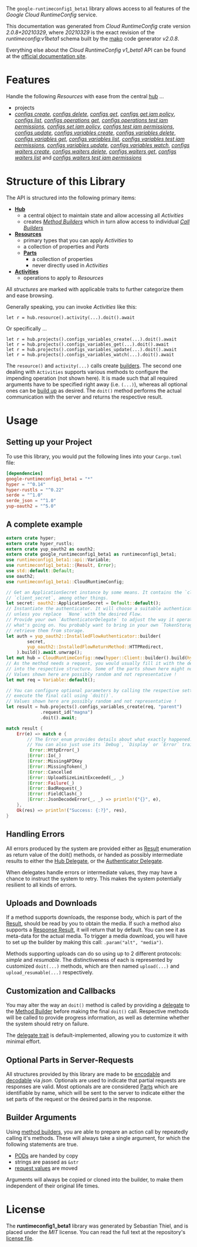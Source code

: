 <!---
DO NOT EDIT !
This file was generated automatically from 'src/mako/api/README.md.mako'
DO NOT EDIT !
-->
The `google-runtimeconfig1_beta1` library allows access to all features of the *Google Cloud RuntimeConfig* service.

This documentation was generated from *Cloud RuntimeConfig* crate version *2.0.8+20210329*, where *20210329* is the exact revision of the *runtimeconfig:v1beta1* schema built by the [mako](http://www.makotemplates.org/) code generator *v2.0.8*.

Everything else about the *Cloud RuntimeConfig* *v1_beta1* API can be found at the
[official documentation site](https://cloud.google.com/deployment-manager/runtime-configurator/).
# Features

Handle the following *Resources* with ease from the central [hub](https://docs.rs/google-runtimeconfig1_beta1/2.0.8+20210329/google_runtimeconfig1_beta1/CloudRuntimeConfig) ... 

* projects
 * [*configs create*](https://docs.rs/google-runtimeconfig1_beta1/2.0.8+20210329/google_runtimeconfig1_beta1/api::ProjectConfigCreateCall), [*configs delete*](https://docs.rs/google-runtimeconfig1_beta1/2.0.8+20210329/google_runtimeconfig1_beta1/api::ProjectConfigDeleteCall), [*configs get*](https://docs.rs/google-runtimeconfig1_beta1/2.0.8+20210329/google_runtimeconfig1_beta1/api::ProjectConfigGetCall), [*configs get iam policy*](https://docs.rs/google-runtimeconfig1_beta1/2.0.8+20210329/google_runtimeconfig1_beta1/api::ProjectConfigGetIamPolicyCall), [*configs list*](https://docs.rs/google-runtimeconfig1_beta1/2.0.8+20210329/google_runtimeconfig1_beta1/api::ProjectConfigListCall), [*configs operations get*](https://docs.rs/google-runtimeconfig1_beta1/2.0.8+20210329/google_runtimeconfig1_beta1/api::ProjectConfigOperationGetCall), [*configs operations test iam permissions*](https://docs.rs/google-runtimeconfig1_beta1/2.0.8+20210329/google_runtimeconfig1_beta1/api::ProjectConfigOperationTestIamPermissionCall), [*configs set iam policy*](https://docs.rs/google-runtimeconfig1_beta1/2.0.8+20210329/google_runtimeconfig1_beta1/api::ProjectConfigSetIamPolicyCall), [*configs test iam permissions*](https://docs.rs/google-runtimeconfig1_beta1/2.0.8+20210329/google_runtimeconfig1_beta1/api::ProjectConfigTestIamPermissionCall), [*configs update*](https://docs.rs/google-runtimeconfig1_beta1/2.0.8+20210329/google_runtimeconfig1_beta1/api::ProjectConfigUpdateCall), [*configs variables create*](https://docs.rs/google-runtimeconfig1_beta1/2.0.8+20210329/google_runtimeconfig1_beta1/api::ProjectConfigVariableCreateCall), [*configs variables delete*](https://docs.rs/google-runtimeconfig1_beta1/2.0.8+20210329/google_runtimeconfig1_beta1/api::ProjectConfigVariableDeleteCall), [*configs variables get*](https://docs.rs/google-runtimeconfig1_beta1/2.0.8+20210329/google_runtimeconfig1_beta1/api::ProjectConfigVariableGetCall), [*configs variables list*](https://docs.rs/google-runtimeconfig1_beta1/2.0.8+20210329/google_runtimeconfig1_beta1/api::ProjectConfigVariableListCall), [*configs variables test iam permissions*](https://docs.rs/google-runtimeconfig1_beta1/2.0.8+20210329/google_runtimeconfig1_beta1/api::ProjectConfigVariableTestIamPermissionCall), [*configs variables update*](https://docs.rs/google-runtimeconfig1_beta1/2.0.8+20210329/google_runtimeconfig1_beta1/api::ProjectConfigVariableUpdateCall), [*configs variables watch*](https://docs.rs/google-runtimeconfig1_beta1/2.0.8+20210329/google_runtimeconfig1_beta1/api::ProjectConfigVariableWatchCall), [*configs waiters create*](https://docs.rs/google-runtimeconfig1_beta1/2.0.8+20210329/google_runtimeconfig1_beta1/api::ProjectConfigWaiterCreateCall), [*configs waiters delete*](https://docs.rs/google-runtimeconfig1_beta1/2.0.8+20210329/google_runtimeconfig1_beta1/api::ProjectConfigWaiterDeleteCall), [*configs waiters get*](https://docs.rs/google-runtimeconfig1_beta1/2.0.8+20210329/google_runtimeconfig1_beta1/api::ProjectConfigWaiterGetCall), [*configs waiters list*](https://docs.rs/google-runtimeconfig1_beta1/2.0.8+20210329/google_runtimeconfig1_beta1/api::ProjectConfigWaiterListCall) and [*configs waiters test iam permissions*](https://docs.rs/google-runtimeconfig1_beta1/2.0.8+20210329/google_runtimeconfig1_beta1/api::ProjectConfigWaiterTestIamPermissionCall)




# Structure of this Library

The API is structured into the following primary items:

* **[Hub](https://docs.rs/google-runtimeconfig1_beta1/2.0.8+20210329/google_runtimeconfig1_beta1/CloudRuntimeConfig)**
    * a central object to maintain state and allow accessing all *Activities*
    * creates [*Method Builders*](https://docs.rs/google-runtimeconfig1_beta1/2.0.8+20210329/google_runtimeconfig1_beta1/client::MethodsBuilder) which in turn
      allow access to individual [*Call Builders*](https://docs.rs/google-runtimeconfig1_beta1/2.0.8+20210329/google_runtimeconfig1_beta1/client::CallBuilder)
* **[Resources](https://docs.rs/google-runtimeconfig1_beta1/2.0.8+20210329/google_runtimeconfig1_beta1/client::Resource)**
    * primary types that you can apply *Activities* to
    * a collection of properties and *Parts*
    * **[Parts](https://docs.rs/google-runtimeconfig1_beta1/2.0.8+20210329/google_runtimeconfig1_beta1/client::Part)**
        * a collection of properties
        * never directly used in *Activities*
* **[Activities](https://docs.rs/google-runtimeconfig1_beta1/2.0.8+20210329/google_runtimeconfig1_beta1/client::CallBuilder)**
    * operations to apply to *Resources*

All *structures* are marked with applicable traits to further categorize them and ease browsing.

Generally speaking, you can invoke *Activities* like this:

```Rust,ignore
let r = hub.resource().activity(...).doit().await
```

Or specifically ...

```ignore
let r = hub.projects().configs_variables_create(...).doit().await
let r = hub.projects().configs_variables_get(...).doit().await
let r = hub.projects().configs_variables_update(...).doit().await
let r = hub.projects().configs_variables_watch(...).doit().await
```

The `resource()` and `activity(...)` calls create [builders][builder-pattern]. The second one dealing with `Activities` 
supports various methods to configure the impending operation (not shown here). It is made such that all required arguments have to be 
specified right away (i.e. `(...)`), whereas all optional ones can be [build up][builder-pattern] as desired.
The `doit()` method performs the actual communication with the server and returns the respective result.

# Usage

## Setting up your Project

To use this library, you would put the following lines into your `Cargo.toml` file:

```toml
[dependencies]
google-runtimeconfig1_beta1 = "*"
hyper = "^0.14"
hyper-rustls = "^0.22"
serde = "^1.0"
serde_json = "^1.0"
yup-oauth2 = "^5.0"
```

## A complete example

```Rust
extern crate hyper;
extern crate hyper_rustls;
extern crate yup_oauth2 as oauth2;
extern crate google_runtimeconfig1_beta1 as runtimeconfig1_beta1;
use runtimeconfig1_beta1::api::Variable;
use runtimeconfig1_beta1::{Result, Error};
use std::default::Default;
use oauth2;
use runtimeconfig1_beta1::CloudRuntimeConfig;

// Get an ApplicationSecret instance by some means. It contains the `client_id` and 
// `client_secret`, among other things.
let secret: oauth2::ApplicationSecret = Default::default();
// Instantiate the authenticator. It will choose a suitable authentication flow for you, 
// unless you replace  `None` with the desired Flow.
// Provide your own `AuthenticatorDelegate` to adjust the way it operates and get feedback about 
// what's going on. You probably want to bring in your own `TokenStorage` to persist tokens and
// retrieve them from storage.
let auth = yup_oauth2::InstalledFlowAuthenticator::builder(
        secret,
        yup_oauth2::InstalledFlowReturnMethod::HTTPRedirect,
    ).build().await.unwrap();
let mut hub = CloudRuntimeConfig::new(hyper::Client::builder().build(hyper_rustls::HttpsConnector::with_native_roots()), auth);
// As the method needs a request, you would usually fill it with the desired information
// into the respective structure. Some of the parts shown here might not be applicable !
// Values shown here are possibly random and not representative !
let mut req = Variable::default();

// You can configure optional parameters by calling the respective setters at will, and
// execute the final call using `doit()`.
// Values shown here are possibly random and not representative !
let result = hub.projects().configs_variables_create(req, "parent")
             .request_id("magna")
             .doit().await;

match result {
    Err(e) => match e {
        // The Error enum provides details about what exactly happened.
        // You can also just use its `Debug`, `Display` or `Error` traits
         Error::HttpError(_)
        |Error::Io(_)
        |Error::MissingAPIKey
        |Error::MissingToken(_)
        |Error::Cancelled
        |Error::UploadSizeLimitExceeded(_, _)
        |Error::Failure(_)
        |Error::BadRequest(_)
        |Error::FieldClash(_)
        |Error::JsonDecodeError(_, _) => println!("{}", e),
    },
    Ok(res) => println!("Success: {:?}", res),
}

```
## Handling Errors

All errors produced by the system are provided either as [Result](https://docs.rs/google-runtimeconfig1_beta1/2.0.8+20210329/google_runtimeconfig1_beta1/client::Result) enumeration as return value of
the doit() methods, or handed as possibly intermediate results to either the 
[Hub Delegate](https://docs.rs/google-runtimeconfig1_beta1/2.0.8+20210329/google_runtimeconfig1_beta1/client::Delegate), or the [Authenticator Delegate](https://docs.rs/yup-oauth2/*/yup_oauth2/trait.AuthenticatorDelegate.html).

When delegates handle errors or intermediate values, they may have a chance to instruct the system to retry. This 
makes the system potentially resilient to all kinds of errors.

## Uploads and Downloads
If a method supports downloads, the response body, which is part of the [Result](https://docs.rs/google-runtimeconfig1_beta1/2.0.8+20210329/google_runtimeconfig1_beta1/client::Result), should be
read by you to obtain the media.
If such a method also supports a [Response Result](https://docs.rs/google-runtimeconfig1_beta1/2.0.8+20210329/google_runtimeconfig1_beta1/client::ResponseResult), it will return that by default.
You can see it as meta-data for the actual media. To trigger a media download, you will have to set up the builder by making
this call: `.param("alt", "media")`.

Methods supporting uploads can do so using up to 2 different protocols: 
*simple* and *resumable*. The distinctiveness of each is represented by customized 
`doit(...)` methods, which are then named `upload(...)` and `upload_resumable(...)` respectively.

## Customization and Callbacks

You may alter the way an `doit()` method is called by providing a [delegate](https://docs.rs/google-runtimeconfig1_beta1/2.0.8+20210329/google_runtimeconfig1_beta1/client::Delegate) to the 
[Method Builder](https://docs.rs/google-runtimeconfig1_beta1/2.0.8+20210329/google_runtimeconfig1_beta1/client::CallBuilder) before making the final `doit()` call. 
Respective methods will be called to provide progress information, as well as determine whether the system should 
retry on failure.

The [delegate trait](https://docs.rs/google-runtimeconfig1_beta1/2.0.8+20210329/google_runtimeconfig1_beta1/client::Delegate) is default-implemented, allowing you to customize it with minimal effort.

## Optional Parts in Server-Requests

All structures provided by this library are made to be [encodable](https://docs.rs/google-runtimeconfig1_beta1/2.0.8+20210329/google_runtimeconfig1_beta1/client::RequestValue) and 
[decodable](https://docs.rs/google-runtimeconfig1_beta1/2.0.8+20210329/google_runtimeconfig1_beta1/client::ResponseResult) via *json*. Optionals are used to indicate that partial requests are responses 
are valid.
Most optionals are are considered [Parts](https://docs.rs/google-runtimeconfig1_beta1/2.0.8+20210329/google_runtimeconfig1_beta1/client::Part) which are identifiable by name, which will be sent to 
the server to indicate either the set parts of the request or the desired parts in the response.

## Builder Arguments

Using [method builders](https://docs.rs/google-runtimeconfig1_beta1/2.0.8+20210329/google_runtimeconfig1_beta1/client::CallBuilder), you are able to prepare an action call by repeatedly calling it's methods.
These will always take a single argument, for which the following statements are true.

* [PODs][wiki-pod] are handed by copy
* strings are passed as `&str`
* [request values](https://docs.rs/google-runtimeconfig1_beta1/2.0.8+20210329/google_runtimeconfig1_beta1/client::RequestValue) are moved

Arguments will always be copied or cloned into the builder, to make them independent of their original life times.

[wiki-pod]: http://en.wikipedia.org/wiki/Plain_old_data_structure
[builder-pattern]: http://en.wikipedia.org/wiki/Builder_pattern
[google-go-api]: https://github.com/google/google-api-go-client

# License
The **runtimeconfig1_beta1** library was generated by Sebastian Thiel, and is placed 
under the *MIT* license.
You can read the full text at the repository's [license file][repo-license].

[repo-license]: https://github.com/Byron/google-apis-rsblob/main/LICENSE.md
